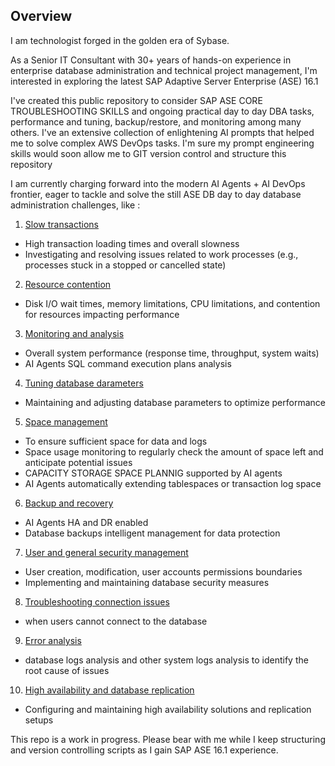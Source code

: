 ## Overview

I am technologist forged in the golden era of Sybase.

As a Senior IT Consultant with 30+ years of hands-on experience in enterprise database administration and technical project management, I'm interested in exploring the latest SAP Adaptive Server Enterprise (ASE) 16.1 

I've created this public repository to consider SAP ASE CORE TROUBLESHOOTING SKILLS and ongoing practical day to day DBA tasks, performance and tuning, backup/restore, and monitoring among many others.
I've an extensive collection of enlightening AI prompts that helped me to solve complex AWS DevOps tasks. I'm sure my prompt engineering skills would soon allow me to GIT version control and structure this repository    

I am currently charging forward into the modern AI Agents + AI DevOps frontier, eager to tackle and solve the still ASE DB day to day database administration challenges, like :

1. [Slow transactions](#slowtransactions)
 - High transaction loading times and overall slowness
 - Investigating and resolving issues related to work processes (e.g., processes stuck in a stopped or cancelled state)
2. [Resource contention](#resourcecontention)
  - Disk I/O wait times, memory limitations, CPU limitations, and contention for resources impacting performance
3. [Monitoring and analysis](#monitoringandanalysis)
- Overall system performance (response time, throughput, system waits)
- AI Agents SQL command execution plans analysis
4. [Tuning database darameters](#tuningdatabaseparameters)
- Maintaining and adjusting database parameters to optimize performance
5. [Space management](#spacemanagement)
- To ensure sufficient space for data and logs 
- Space usage monitoring to regularly check the amount of space left and anticipate potential issues
- CAPACITY STORAGE SPACE PLANNIG supported by AI agents 
- AI Agents automatically extending tablespaces or transaction log space
6. [Backup and recovery](#backupandrecovery)
- AI Agents HA and DR enabled  
- Database backups intelligent management for data protection
7. [User and general security management](#userandgeneralsecuritymanagement)
- User creation, modification, user accounts permissions boundaries
- Implementing and maintaining database security measures
8. [Troubleshooting connection issues](#troubleshootingconnectionsissues)
- when users cannot connect to the database
9. [Error analysis](#erroranalysis)
- database logs analysis and other system logs analysis to identify the root cause of issues 
10. [High availability and database replication](#highavailabilityanddatabasereplication)
- Configuring and maintaining high availability solutions and replication setups

This repo is a work in progress. Please bear with me while I keep structuring and version controlling scripts as I gain SAP ASE 16.1 experience.
